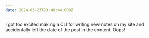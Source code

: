 ```yaml
---
date: 2024-05-23T23:49:44.000Z
---
```


<!-- @format -->

I got too excited making a CLI for writing new notes on my site and accidentally left the date of the post in the content. Oops!

<p class="u-hide">
  <a class="u-in-reply-to" href="https://fosstodon.org/@rest/112493045954708300"></a>
</p>
